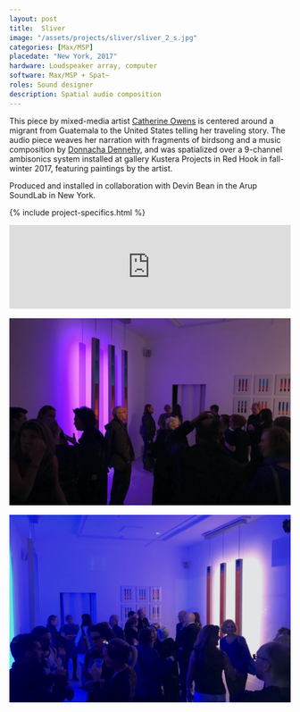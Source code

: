 ```yaml
---
layout: post
title:  Sliver
image: "/assets/projects/sliver/sliver_2_s.jpg"
categories: [Max/MSP]
placedate: "New York, 2017"
hardware: Loudspeaker array, computer
software: Max/MSP + Spat~
roles: Sound designer
description: Spatial audio composition
---
```


<div class="project-narrative">
<p>This piece by mixed-media artist <a href="https://www.catherineowens.net/">Catherine Owens</a> is centered around a migrant from Guatemala to the United States telling her traveling story. The audio piece weaves her narration with fragments of birdsong and a music composition by <a href="https://www.donnachadennehy.com/">Donnacha Dennehy</a>, and was spatialized over a 9-channel ambisonics system installed at gallery Kustera Projects in Red Hook in fall-winter 2017, featuring paintings by the artist.</p>

<p>Produced and installed in collaboration with Devin Bean in the Arup SoundLab in New York.</p>
</div>

{% include project-specifics.html %}

<div class="project-media">
<iframe width="100%" scrolling="no" frameborder="no" allow="autoplay" src="https://w.soundcloud.com/player/?url=https%3A//api.soundcloud.com/tracks/854639026&color=%23ff5500&auto_play=false&hide_related=false&show_comments=true&show_user=true&show_reposts=false&show_teaser=true&visual=true"></iframe>

<p><img src="/assets/projects/sliver/sliver_2.jpg"></p>
<p><img src="/assets/projects/sliver/sliver_1.jpg"></p>
</div>